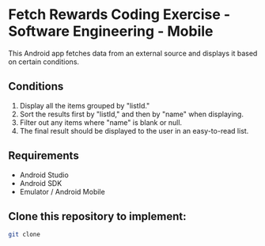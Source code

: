 # Fetch Rewards Coding Exercise - Software Engineering - Mobile

This Android app fetches data from an external source and displays it based on certain conditions.

## Conditions

1. Display all the items grouped by "listId."
2. Sort the results first by "listId," and then by "name" when displaying.
3. Filter out any items where "name" is blank or null.
4. The final result should be displayed to the user in an easy-to-read list.

## Requirements

- Android Studio
- Android SDK
- Emulator / Android Mobile



## Clone this repository to implement:

   ```bash
   git clone 
